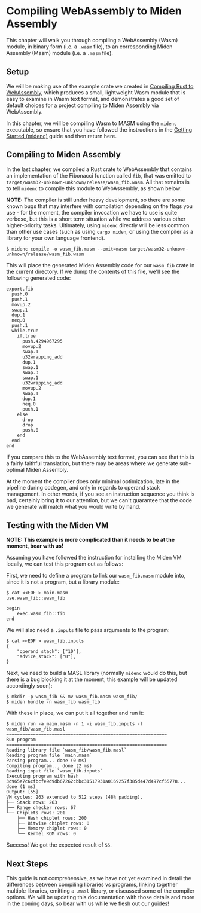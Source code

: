 # Compiling WebAssembly to Miden Assembly

This chapter will walk you through compiling a WebAssembly (Wasm) module, in binary form 
(i.e. a `.wasm` file), to an corresponding Miden Assembly (Masm) module (i.e. a `.masm` file).

## Setup

We will be making use of the example crate we created in [Compiling Rust to WebAssembly](rust_to_wasm.md), 
which produces a small, lightweight Wasm module that is easy to examine in Wasm 
text format, and demonstrates a good set of default choices for a project compiling 
to Miden Assembly via WebAssembly.

In this chapter, we will be compiling Wasm to MASM using the `midenc` executable, so ensure that
you have followed the instructions in the [Getting Started (midenc)](../usage/midenc.md) guide 
and then return here.

## Compiling to Miden Assembly

In the last chapter, we compiled a Rust crate to WebAssembly that contains an implementation
of the Fibonacci function called `fib`, that was emitted to `target/wasm32-unknown-unknown/release/wasm_fib.wasm`.
All that remains is to tell `midenc` to compile this module to WebAssembly, as shown below:

**NOTE:** The compiler is still under heavy development, so there are some known bugs that
may interfere with compilation depending on the flags you use - for the moment, the compiler
invocation we have to use is quite verbose, but this is a short term situation while we 
address various other higher-priority tasks. Ultimately, using `midenc` directly will be
less common than other use cases (such as using `cargo miden`, or using the compiler as a
library for your own language frontend).

    $ midenc compile -o wasm_fib.masm --emit=masm target/wasm32-unknown-unknown/release/wasm_fib.wasm
    
This will place the generated Miden Assembly code for our `wasm_fib` crate in the current directory.
If we dump the contents of this file, we'll see the following generated code:

```
export.fib
  push.0
  push.1
  movup.2
  swap.1
  dup.1
  neq.0
  push.1
  while.true
    if.true
      push.4294967295
      movup.2
      swap.1
      u32wrapping_add
      dup.1
      swap.1
      swap.3
      swap.1
      u32wrapping_add
      movup.2
      swap.1
      dup.1
      neq.0
      push.1
    else
      drop
      drop
      push.0
    end
  end
end
```

If you compare this to the WebAssembly text format, you can see that this is a fairly
faithful translation, but there may be areas where we generate sub-optimal Miden Assembly. 

At the moment the compiler does only minimal optimization, late in the pipeline during codegen,
and only in regards to operand stack management. In other words, if you see an instruction
sequence you think is bad, certainly bring it to our attention, but we can't guarantee that
the code we generate will match what you would write by hand.

## Testing with the Miden VM

**NOTE: This example is more complicated than it needs to be at the moment, bear with us!**

Assuming you have followed the instruction for installing the Miden VM locally,
we can test this program out as follows:

First, we need to define a program to link our `wasm_fib.masm` module into, since 
it is not a program, but a library module:

    $ cat <<EOF > main.masm
    use.wasm_fib::wasm_fib
    
    begin
        exec.wasm_fib::fib
    end
    
We will also need a `.inputs` file to pass arguments to the program:

    $ cat <<EOF > wasm_fib.inputs
    {
        "operand_stack": ["10"],
        "advice_stack": ["0"],
    }
    
Next, we need to build a MASL library (normally `midenc` would do this, but there is a bug
blocking it at the moment, this example will be updated accordingly soon):

    $ mkdir -p wasm_fib && mv wasm_fib.masm wasm_fib/
    $ miden bundle -n wasm_fib wasm_fib

With these in place, we can put it all together and run it:

    $ miden run -a main.masm -n 1 -i wasm_fib.inputs -l wasm_fib/wasm_fib.masl
    ============================================================
    Run program
    ============================================================
    Reading library file `wasm_fib/wasm_fib.masl`
    Reading program file `main.masm`
    Parsing program... done (0 ms)
    Compiling program... done (2 ms)
    Reading input file `wasm_fib.inputs`
    Executing program with hash 3d965e7c6cfbcfe9d9db67262cbbc31517931a0169257f385d447d497cf55778... done (1 ms)
    Output: [55]
    VM cycles: 263 extended to 512 steps (48% padding).
    ├── Stack rows: 263
    ├── Range checker rows: 67
    └── Chiplets rows: 201
        ├── Hash chiplet rows: 200
        ├── Bitwise chiplet rows: 0
        ├── Memory chiplet rows: 0
        └── Kernel ROM rows: 0


Success! We got the expected result of `55`.


## Next Steps

This guide is not comprehensive, as we have not yet examined in detail the differences between 
compiling libraries vs programs, linking together multiple libraries, emitting a `.masl` library,
or discussed some of the compiler options. We will be updating this documentation with those
details and more in the coming days, so bear with us while we flesh out our guides!
